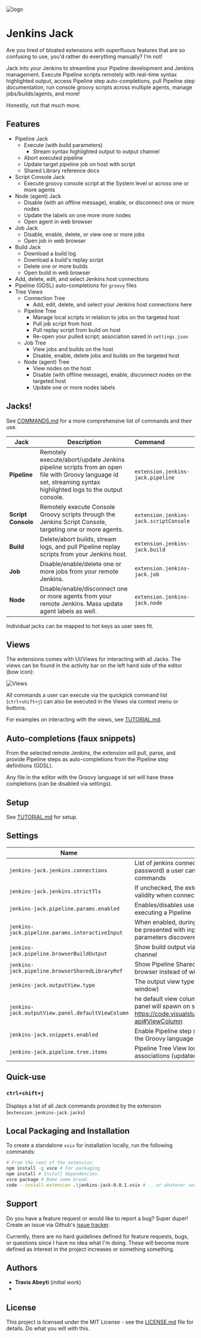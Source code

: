 ![logo](images/demo.gif)

# Jenkins Jack

Are you tired of bloated extensions with superfluous features that are so confusing to use, you'd rather do everything manually? I'm not!

Jack into your Jenkins to streamline your Pipeline development and Jenkins management.
Execute Pipeline scripts remotely with real-time syntax highlighted output, access Pipeline step auto-completions, pull Pipeline step documentation, run console groovy scripts across multiple agents, manage jobs/builds/agents, and more!

Honestly, not that much more.

## Features

* Pipeline Jack
    * Execute (with build parameters)
        * Stream syntax highlighted output to output channel
    * Abort executed pipeline
    * Update target pipeline job on host with script
    * Shared Library reference docs
* Script Console Jack
    * Execute groovy console script at the System level or across one or more agents
* Node (agent) Jack
    * Disable (with an offline message), enable, or disconnect one or more nodes
    * Update the labels on one more more nodes
    * Open agent in web browser
* Job Jack
    * Disable, enable, delete, or view one or more jobs
    * Open job in web browser
* Build Jack
    * Download a build log
    * Download a build's replay script
    * Delete one or more builds
    * Open build in web browser
* Add, delete, edit, and select Jenkins host connections
* Pipeline (GDSL) auto-completions for `groovy` files
* Tree Views
    * Connection Tree
        * Add, edit, delete, and select your Jenkins host connections here
    * Pipeline Tree
        * Manage local scripts in relation to jobs on the targeted host
        * Pull job script from host
        * Pull replay script from build on host
        * Re-open your pulled script; association saved in `settings.json`
    * Job Tree
        * View jobs and builds on the host
        * Disable, enable, delete jobs and builds on the targeted host
    * Node (agent) Tree
        * View nodes on the host
        * Disable (with offline message), enable, disconnect nodes on the targeted host
        * Update one or more nodes labels

## Jacks!

See [COMMANDS.md](COMMANDS.md) for a more comprehensive list of commands and their use.

|Jack|Description|Command|
|---|---|:---|
|__Pipeline__|Remotely execute/abort/update Jenkins pipeline scripts from an open file with Groovy language id set, streaming syntax highlighted logs to the output console.|`extension.jenkins-jack.pipeline`|
|__Script Console__|Remotely execute Console Groovy scripts through the Jenkins Script Console, targeting one or more agents.|`extension.jenkins-jack.scriptConsole`|
|__Build__|Delete/abort builds, stream logs, and pull Pipeline replay scripts from your Jenkins host.|`extension.jenkins-jack.build`|
|__Job__|Disable/enable/delete one or more jobs from your remote Jenkins.|`extension.jenkins-jack.job`|
|__Node__|Disable/enable/disconnect one or more agents from your remote Jenkins. Mass update agent labels as well.|`extension.jenkins-jack.node`|

Individual jacks can be mapped to hot keys as user sees fit.

## Views

The extensions comes with UI/Views for interacting with all Jacks. The views can be found in the activity bar on the left hand side of the editor (bow icon):

![Views](images/doc/views.png)

All commands a user can execute via the quickpick command list (`ctrl+shift+j`) can also be executed in the Views via context menu or buttons.

For examples on interacting with the views, see [TUTORIAL.md](TUTORIAL.md).

## Auto-completions (faux snippets)

From the selected remote Jenkins, the extension will pull, parse, and provide Pipeline steps as auto-completions from the Pipeline step definitions (GDSL).

Any file in the editor with the Groovy language id set will have these completions (can be disabled via settings).

## Setup

See [TUTORIAL.md](TUTORIAL.md##setting-up-a-connection) for setup.

## Settings

|Name |Description |
| --- | ---------- |
| `jenkins-jack.jenkins.connections` | List of jenkins connections (uri, username, and password) a user can switch between for running commands |
| `jenkins-jack.jenkins.strictTls` | If unchecked, the extension will **not** check certificate validity when connecting through HTTPS |
| `jenkins-jack.pipeline.params.enabled` | Enables/disables use of build parameters when executing a Pipeline |
| `jenkins-jack.pipeline.params.interactiveInput` | When enabled, during Pipeline execution a user will be presented with input boxes to enter values for build parameters discovered on the Pipeline job |
| `jenkins-jack.pipeline.browserBuildOutput` | Show build output via browser instead of the `OUTPUT` channel |
| `jenkins-jack.pipeline.browserSharedLibraryRef` | Show Pipeline Shared Library documentation via browser instead of within vscode as markdown |
| `jenkins-jack.outputView.type` | The output view type (e.g. `OUTPUT` window or editor window) |
| `jenkins-jack.outputView.panel.defaultViewColumn` | he default view column (location) in vscode the output panel will spawn on show. See https://code.visualstudio.com/api/references/vscode-api#ViewColumn |
| `jenkins-jack.snippets.enabled` | Enable Pipeline step snippets for editors windows with the Groovy language id set |
| `jenkins-jack.pipeline.tree.items` | Pipeline Tree View local script to host Pipeline job associations (updated by extension) |

## Quick-use

### `ctrl+shift+j`

Displays a list of all Jack commands provided by the extension (`extension.jenkins-jack.jacks`)

## Local Packaging and Installation
To create a standalone `vsix` for installation locally, run the following commands:
```bash
# From the root of the extension.
npm install -g vsce # For packaging
npm install # Install dependencies.
vsce package # Bake some bread.
code --install-extension .\jenkins-jack-0.0.1.vsix # ...or whatever version was built
```

## Support
Do you have a feature request or would like to report a bug? Super duper! Create an issue via Github's [issue tracker](https://github.com/tabeyti/jenkins-jack/issues).

Currently, there are no hard guidelines defined for feature requests, bugs, or questions since I have no idea what I'm doing. These will become more defined as interest in the project increases or something something.

## Authors

* **Travis Abeyti** (*initial work*)
*

## License

This project is licensed under the MIT License - see the [LICENSE.md](LICENSE.md) file for details. Do what you will with this.
